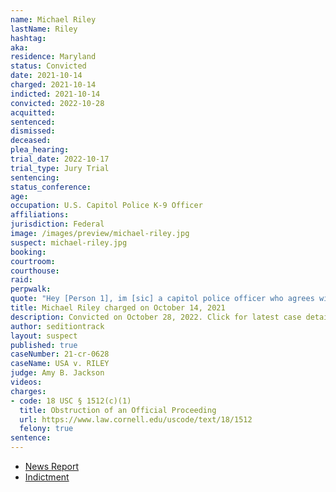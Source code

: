 ```yaml
---
name: Michael Riley
lastName: Riley
hashtag:
aka:
residence: Maryland
status: Convicted
date: 2021-10-14
charged: 2021-10-14
indicted: 2021-10-14
convicted: 2022-10-28
acquitted:
sentenced:
dismissed:
deceased:
plea_hearing:
trial_date: 2022-10-17
trial_type: Jury Trial
sentencing:
status_conference:
age:
occupation: U.S. Capitol Police K-9 Officer
affiliations:
jurisdiction: Federal
image: /images/preview/michael-riley.jpg
suspect: michael-riley.jpg
booking:
courtroom:
courthouse:
raid:
perpwalk:
quote: "Hey [Person 1], im [sic] a capitol police officer who agrees with your political stance. Take down the part about being in the building they are currently investigating and everyone who was in the building is going to be charged. Just looking out!"
title: Michael Riley charged on October 14, 2021
description: Convicted on October 28, 2022. Click for latest case details.
author: seditiontrack
layout: suspect
published: true
caseNumber: 21-cr-0628
caseName: USA v. RILEY
judge: Amy B. Jackson
videos:
charges:
- code: 18 USC § 1512(c)(1)
  title: Obstruction of an Official Proceeding
  url: https://www.law.cornell.edu/uscode/text/18/1512
  felony: true
sentence:
---
```

- [News Report](https://www.nbcnews.com/politics/politics-news/capitol-police-officer-charged-helping-hide-jan-6-rioter-s-n1281654)
- [Indictment](https://s3.documentcloud.org/documents/21085728/10-14-21-us-v-michael-riley-indictment.pdf)
